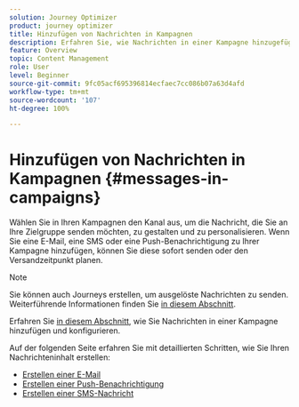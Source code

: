 ```yaml
---
solution: Journey Optimizer
product: journey optimizer
title: Hinzufügen von Nachrichten in Kampagnen
description: Erfahren Sie, wie Nachrichten in einer Kampagne hinzugefügt werden
feature: Overview
topic: Content Management
role: User
level: Beginner
source-git-commit: 9fc05acf695396814ecfaec7cc086b07a63d4afd
workflow-type: tm+mt
source-wordcount: '107'
ht-degree: 100%

---
```



# Hinzufügen von Nachrichten in Kampagnen     {#messages-in-campaigns}

Wählen Sie in Ihren Kampagnen den Kanal aus, um die Nachricht, die Sie an Ihre Zielgruppe senden möchten, zu gestalten und zu personalisieren. Wenn Sie eine E-Mail, eine SMS oder eine Push-Benachrichtigung zu Ihrer Kampagne hinzufügen, können Sie diese sofort senden oder den Versandzeitpunkt planen.

>[!NOTE]
>Sie können auch Journeys erstellen, um ausgelöste Nachrichten zu senden. Weiterführende Informationen finden Sie [in diesem Abschnitt](messages-in-journeys.md).

Erfahren Sie [in diesem Abschnitt](../campaigns/create-campaign.md), wie Sie Nachrichten in einer Kampagne hinzufügen und konfigurieren.

Auf der folgenden Seite erfahren Sie mit detaillierten Schritten, wie Sie Ihren Nachrichteninhalt erstellen:

* [Erstellen einer E-Mail](create-email.md)
* [Erstellen einer Push-Benachrichtigung](create-push.md)
* [Erstellen einer SMS-Nachricht](create-sms.md)
